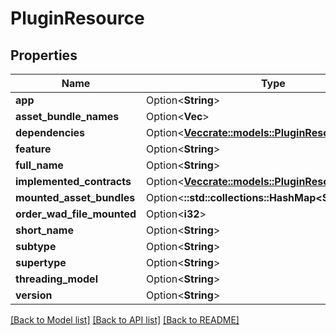 # PluginResource

## Properties

Name | Type | Description | Notes
------------ | ------------- | ------------- | -------------
**app** | Option<**String**> |  | [optional]
**asset_bundle_names** | Option<**Vec<String>**> |  | [optional]
**dependencies** | Option<[**Vec<crate::models::PluginResourceContract>**](PluginResourceContract.md)> |  | [optional]
**feature** | Option<**String**> |  | [optional]
**full_name** | Option<**String**> |  | [optional]
**implemented_contracts** | Option<[**Vec<crate::models::PluginResourceContract>**](PluginResourceContract.md)> |  | [optional]
**mounted_asset_bundles** | Option<**::std::collections::HashMap<String, String>**> |  | [optional]
**order_wad_file_mounted** | Option<**i32**> |  | [optional]
**short_name** | Option<**String**> |  | [optional]
**subtype** | Option<**String**> |  | [optional]
**supertype** | Option<**String**> |  | [optional]
**threading_model** | Option<**String**> |  | [optional]
**version** | Option<**String**> |  | [optional]

[[Back to Model list]](../README.md#documentation-for-models) [[Back to API list]](../README.md#documentation-for-api-endpoints) [[Back to README]](../README.md)


